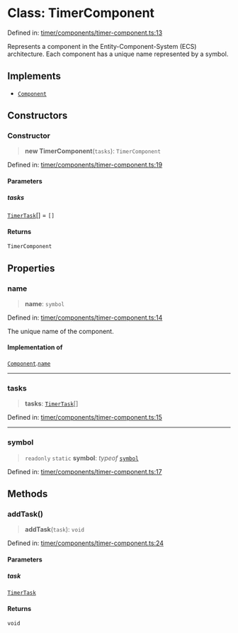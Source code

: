 # Class: TimerComponent

Defined in: [timer/components/timer-component.ts:13](https://github.com/Forge-Game-Engine/Forge/blob/80c88dbc1226e2ea185d187b85121eb9c3da7ead/src/timer/components/timer-component.ts#L13)

Represents a component in the Entity-Component-System (ECS) architecture.
Each component has a unique name represented by a symbol.

## Implements

- [`Component`](../interfaces/Component.md)

## Constructors

### Constructor

> **new TimerComponent**(`tasks`): `TimerComponent`

Defined in: [timer/components/timer-component.ts:19](https://github.com/Forge-Game-Engine/Forge/blob/80c88dbc1226e2ea185d187b85121eb9c3da7ead/src/timer/components/timer-component.ts#L19)

#### Parameters

##### tasks

[`TimerTask`](../interfaces/TimerTask.md)[] = `[]`

#### Returns

`TimerComponent`

## Properties

### name

> **name**: `symbol`

Defined in: [timer/components/timer-component.ts:14](https://github.com/Forge-Game-Engine/Forge/blob/80c88dbc1226e2ea185d187b85121eb9c3da7ead/src/timer/components/timer-component.ts#L14)

The unique name of the component.

#### Implementation of

[`Component`](../interfaces/Component.md).[`name`](../interfaces/Component.md#name)

***

### tasks

> **tasks**: [`TimerTask`](../interfaces/TimerTask.md)[]

Defined in: [timer/components/timer-component.ts:15](https://github.com/Forge-Game-Engine/Forge/blob/80c88dbc1226e2ea185d187b85121eb9c3da7ead/src/timer/components/timer-component.ts#L15)

***

### symbol

> `readonly` `static` **symbol**: *typeof* [`symbol`](#symbol)

Defined in: [timer/components/timer-component.ts:17](https://github.com/Forge-Game-Engine/Forge/blob/80c88dbc1226e2ea185d187b85121eb9c3da7ead/src/timer/components/timer-component.ts#L17)

## Methods

### addTask()

> **addTask**(`task`): `void`

Defined in: [timer/components/timer-component.ts:24](https://github.com/Forge-Game-Engine/Forge/blob/80c88dbc1226e2ea185d187b85121eb9c3da7ead/src/timer/components/timer-component.ts#L24)

#### Parameters

##### task

[`TimerTask`](../interfaces/TimerTask.md)

#### Returns

`void`
